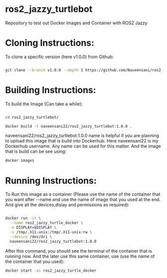 # ros2_jazzy_turtlebot
Repository to test out Docker Images and Container with ROS2 Jazzy

# Cloning Instructions:

To clone a specific version (here v1.0.0) from Github:

```bash

git clone --branch v1.0.0 --depth 1 https://github.com/Naveensani/ros2_jazzy_turtlebot.git

```
# Building Instructions:

To build the Image (Can take a while):

```bash

cd ros2_jazzy_turtlebot/

docker build -t naveensani22/ros2_jazzy_turtlebot:1.0.0 .

```
naveensani22/ros2_jazzy_turtlebot:1.0.0 name is helpful if you are planning to upload this image that is build into Dockerhub. Here naveensani22 is my Dockerhub username. Any name can be used for this matter.
And the image that is build can be see using:

```bash
docker images
```

# Running Instructions:

To Run this image as a container (Please use the name of the container that you want after --name and use the name of image that you used at the end. And give all the devices,dislay and permissions as required):

```bash

docker run -it \
  --name ros2_jazzy_turtle_docker \
  -e DISPLAY=$DISPLAY \
  -v /tmp/.X11-unix:/tmp/.X11-unix:rw \
  --device /dev/dri \
  naveensani22/ros2_jazzy_turtlebot:1.0.0

```

After this command, you should see the terminal of the container that is running now. And the later use this same container, use (use the name of the container that you used):

```bash
docker start -ai ros2_jazzy_turtle_docker
```
